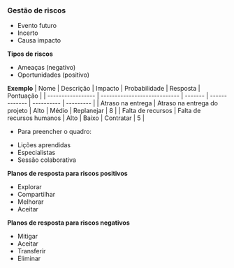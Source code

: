 ### Gestão de riscos
- Evento futuro
- Incerto
- Causa impacto

**Tipos de riscos**
- Ameaças (negativo)
- Oportunidades (positivo)

**Exemplo**
| Nome              | Descrição                    | Impacto | Probabilidade | Resposta   | Pontuação |
| ----------------- | ---------------------------- | ------- | ------------- | ---------- | --------- |
| Atraso na entrega | Atraso na entrega do projeto | Alto    | Médio         | Replanejar | 8         |
| Falta de recursos | Falta de recursos humanos    | Alto    | Baixo         | Contratar  | 5         |

* Para preencher o quadro: 
- Lições aprendidas
- Especialistas
- Sessão colaborativa

**Planos de resposta para riscos positivos**
- Explorar
- Compartilhar
- Melhorar
- Aceitar

**Planos de resposta para riscos negativos**
- Mitigar
- Aceitar
- Transferir
- Eliminar